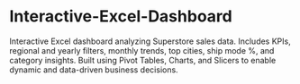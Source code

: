 # Interactive-Excel-Dashboard
Interactive Excel dashboard analyzing Superstore sales data. Includes KPIs, regional and yearly filters, monthly trends, top cities, ship mode %, and category insights. Built using Pivot Tables, Charts, and Slicers to enable dynamic and data-driven business decisions.
